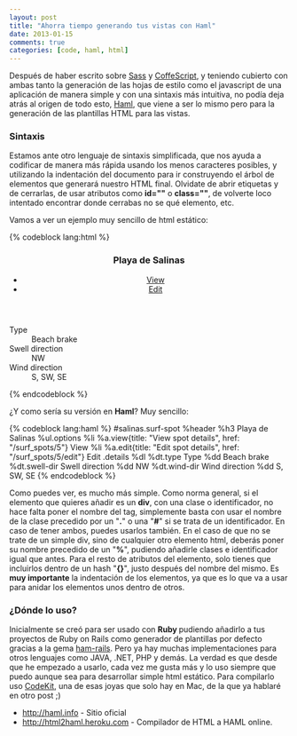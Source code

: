 ```yaml
---
layout: post
title: "Ahorra tiempo generando tus vistas con Haml"
date: 2013-01-15
comments: true
categories: [code, haml, html]
---
```


Después de haber escrito sobre <a title="Mejores hojas de estilo con Sass" href="http://codeloveandboards.wordpress.com/2012/12/17/mejores-hojas-de-estilo-con-sass/">Sass</a> y <a title="Mejor JavaScript con CoffeeScript" href="http://codeloveandboards.wordpress.com/2013/01/04/mejor-javascript-con-coffeescript/">CoffeScript</a>, y teniendo cubierto con ambas tanto la generación de las hojas de estilo como el javascript de una aplicación de manera simple y con una sintaxis más intuitiva, no podía deja atrás al origen de todo esto, <a title="Beautiful, DRY, well-indented, clear markup: templating haiku." href="http://haml.info" target="_blank">Haml</a>, que viene a ser lo mismo pero para la generación de las plantillas HTML para las vistas.

<!--more-->

<h3>Sintaxis</h3>
Estamos ante otro lenguaje de sintaxis simplificada, que nos ayuda a codificar de manera más rápida usando los menos caracteres posibles, y utilizando la indentación del documento para ir construyendo el árbol de elementos que generará nuestro HTML final. Olvidate de abrir etiquetas y de cerrarlas, de usar atributos como <strong>id=""</strong> o <strong>class=""</strong>, de volverte loco intentado encontrar donde cerrabas no se qué elemento, etc.

Vamos a ver un ejemplo muy sencillo de html estático:

{% codeblock lang:html %}
<div class="surf-spot" id="salinas">
  <header>
    <h3>Playa de Salinas</h3>
    <ul class="options">
      <li>
        <a class="view" title="View spot details" href="/surf_spots/5">View</a>
      </li>
      <li>
        <a class="edit" title="Edit spot details" href="/surf_spots/5/edit">Edit</a>
      </li>
    </ul>
  </header>
  <div class="details">
    <dl>
      <dt class="type">Type</dt>
      <dd>Beach brake</dd>
      <dt class="swell-dir">Swell direction</dt>
      <dd>NW</dd>
      <dt class="wind-dir">Wind direction</dt>
      <dd>S, SW, SE</dd>
    </dl>
  </div>
</div>
{% endcodeblock %}

¿Y como sería su versión en <strong>Haml</strong>? Muy sencillo:

{% codeblock lang:haml %}
#salinas.surf-spot
  %header
    %h3 Playa de Salinas
    %ul.options
      %li
        %a.view{title: "View spot details", href: "/surf_spots/5"} View
      %li
        %a.edit{title: "Edit spot details", href: "/surf_spots/5/edit"} Edit
  .details
    %dl
      %dt.type Type
      %dd Beach brake
      %dt.swell-dir Swell direction
      %dd NW
      %dt.wind-dir Wind direction
      %dd S, SW, SE
{% endcodeblock %}

Como puedes ver, es mucho más simple. Como norma general, si el elemento que quieres añadir es un <strong>div</strong>, con una clase o identificador, no hace falta poner el nombre del tag, simplemente basta con usar el nombre de la clase precedido por un "<strong>.</strong>" o una "<strong>#</strong>" si se trata de un identificador. En caso de tener ambos, puedes usarlos también. En el caso de que no se trate de un simple div, sino de cualquier otro elemento html, deberás poner su nombre precedido de un "<strong>%</strong>", pudiendo añadirle clases e identificador igual que antes. Para el resto de atributos del elemento, solo tienes que incluirlos dentro de un hash "<strong>{}</strong>", justo después del nombre del mismo. Es <strong>muy importante</strong> la indentación de los elementos, ya que es lo que va a usar para anidar los elementos unos dentro de otros.

<h3>¿Dónde lo uso?</h3>
Inicialmente se creó para ser usado con <strong>Ruby </strong>pudiendo añadirlo a tus proyectos de Ruby on Rails como generador de plantillas por defecto gracias a la gema <a title="Haml Rails" href="https://github.com/indirect/haml-rails" target="_blank">ham-rails</a>. Pero ya hay muchas implementaciones para otros lenguajes como JAVA, .NET, PHP y demás. La verdad es que desde que he empezado a usarlo, cada vez me gusta más y lo uso siempre que puedo aunque sea para desarrollar simple html estático. Para compilarlo uso <a title="CodeKit helps you build websites faster and better." href="http://incident57.com/codekit/" target="_blank">CodeKit</a>, una de esas joyas que solo hay en Mac, de la que ya hablaré en otro post ;)
<ul>
	<li><span style="line-height:13px;"><a title="Haml" href="http://haml.info" target="_blank">http://haml.info</a> - Sitio oficial
</span></li>
	<li><a title="HTML 2 HAML" href="http://html2haml.heroku.com" target="_blank">http://html2haml.heroku.com</a> - Compilador de HTML a HAML online.</li>
</ul>
